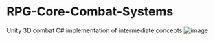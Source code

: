 # RPG-Core-Combat-Systems
 Unity 3D combat
 C# implementation of intermediate concepts
 ![image](https://user-images.githubusercontent.com/105531970/185205245-c9bcd2f6-04a0-44cb-b014-55ea63b8f57e.png)
